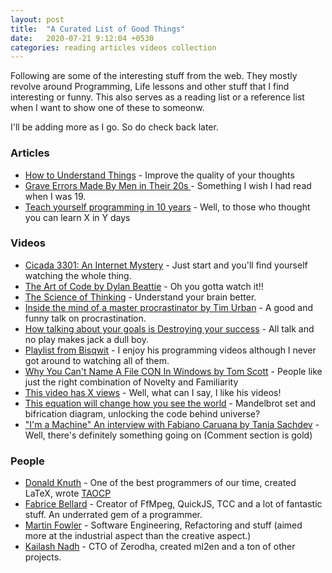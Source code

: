 ```yaml
---
layout: post
title:  "A Curated List of Good Things"
date:   2020-07-21 9:12:04 +0530
categories: reading articles videos collection
---
```


Following are some of the interesting stuff from the web. They mostly revolve around Programming, Life lessons and other stuff that I find interesting or funny. This also serves as a reading list or a reference list when I want to show one of these to someonw.

I'll be adding more as I go. So do check back later.


### Articles

* [How to Understand Things](https://nabeelqu.co/understanding) - Improve the quality of your thoughts
* [Grave Errors Made By Men in Their 20s
](https://lifemathmoney.com/grave-errors-made-by-men-in-their-20s/) - Something I wish I had read when I was 19.
* [Teach yourself programming in 10 years](https://norvig.com/21-days.html) - Well, to those who thought you can learn X in Y days


### Videos

* [Cicada 3301: An Internet Mystery](https://www.youtube.com/watch?v=I2O7blSSzpI) - Just start and you'll find yourself watching the whole thing.
* [The Art of Code by Dylan Beattie](https://www.youtube.com/watch?v=6avJHaC3C2U) - Oh you gotta watch it!!
* [The Science of Thinking](https://www.youtube.com/watch?v=UBVV8pch1dM) - Understand your brain better.
* [Inside the mind of a master procrastinator by Tim Urban](https://www.youtube.com/watch?v=arj7oStGLkU) - A good and funny talk on procrastination.
* [How talking about your goals is Destroying your success](https://youtu.be/rN76CGsENeI) - All talk and no play makes jack a dull boy.
* [Playlist from Bisqwit](https://www.youtube.com/watch?v=y71lli8MS8s&list=PL41889A5E9CBD68CF) - I enjoy his programming videos although I never got around to watching all of them.
* [Why You Can't Name A File CON In Windows by Tom Scott](https://www.youtube.com/watch?v=bC6tngl0PTI) - People like just the right combination of Novelty and Familiarity
* [This video has X views](https://www.youtube.com/watch?v=BxV14h0kFs0) - Well, what can I say, I like his videos!
* [This equation will change how you see the world](https://www.youtube.com/watch?v=ovJcsL7vyrk) - Mandelbrot set and bifrication diagram, unlocking the code behind universe?
* ["I'm a Machine" An interview with Fabiano Caruana by Tania Sachdev](https://www.youtube.com/watch?v=G9NabGlnDCs) - Well, there's definitely something going on (Comment section is gold)


### People 

* [Donald Knuth](https://www-cs-faculty.stanford.edu/~knuth/) - One of the best programmers of our time, created LaTeX, wrote [TAOCP](https://www-cs-faculty.stanford.edu/~knuth/taocp.html)
* [Fabrice Bellard](http://bellard.org/) - Creator of FfMpeg, QuickJS, TCC and a lot of fantastic stuff. An underrated gem of a programmer.
* [Martin Fowler](https://martinfowler.com/) -  Software Engineering, Refactoring and stuff (aimed more at the industrial aspect than the creative aspect.)
* [Kailash Nadh](https://nadh.in/) - CTO of Zerodha, created ml2en and a ton of other projects.